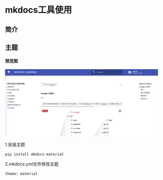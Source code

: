 # mkdocs工具使用

## 简介



## 主题

#### 预览图

![image-20180721171904260](imgs/image-20180721171904260.png)

1.安装主题

```
pip install mkdocs-material
```

2.mkdocs.yml文件修改主题

```
theme: material
```

